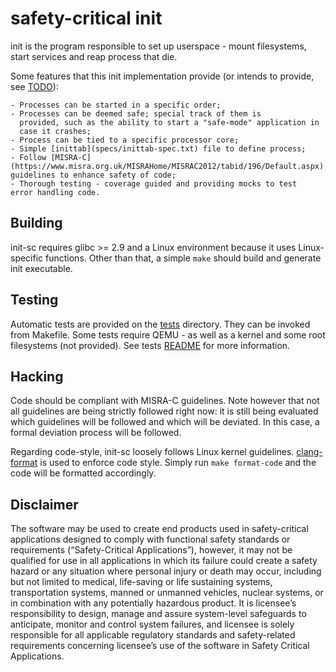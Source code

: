 # safety-critical init

init is the program responsible to set up userspace - mount filesystems,
start services and reap process that die.

Some features that this init implementation provide (or intends to
provide, see [TODO](TODO)):

    - Processes can be started in a specific order;
    - Processes can be deemed safe; special track of them is
      provided, such as the ability to start a "safe-mode" application in
      case it crashes;
    - Process can be tied to a specific processor core;
    - Simple [inittab](specs/inittab-spec.txt) file to define process;
    - Follow [MISRA-C](https://www.misra.org.uk/MISRAHome/MISRAC2012/tabid/196/Default.aspx) guidelines to enhance safety of code;
    - Thorough testing - coverage guided and providing mocks to test
    error handling code.

## Building

init-sc requires glibc >= 2.9 and a Linux environment because it uses
Linux-specific functions. Other than that, a simple `make` should
build and generate init executable.

## Testing

Automatic tests are provided on the [tests](tests) directory. They can be
invoked from Makefile. Some tests require QEMU - as well as a kernel
and some root filesystems (not provided). See tests [README](tests/README.tests)
for more information.

## Hacking

Code should be compliant with MISRA-C guidelines. Note however that not
all guidelines are being strictly followed right now: it is still being
evaluated which guidelines will be followed and which will be deviated.
In this case, a formal deviation process will be followed.

Regarding code-style, init-sc loosely follows Linux kernel
guidelines. [clang-format](http://clang.llvm.org/docs/ClangFormat.html)
is used to enforce code style. Simply run `make format-code` and the code
will be formatted accordingly.

## Disclaimer

The software may be used to create end products used in safety-critical
applications designed to comply with functional safety standards or
requirements (“Safety-Critical Applications”), however, it may not be
qualified for use in all applications in which its failure could create
a safety hazard or any situation where personal injury or death may
occur, including but not limited to medical, life-saving or life
sustaining systems, transportation systems, manned or unmanned vehicles,
nuclear systems, or in combination with any potentially hazardous
product. It is licensee’s responsibility to design, manage and assure
system-level safeguards to anticipate, monitor and control system
failures, and licensee is solely responsible for all applicable
regulatory standards and safety-related requirements concerning
licensee’s use of the software in Safety Critical Applications.
